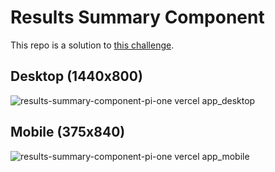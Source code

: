 # Results Summary Component

This repo is a solution to [this challenge](https://www.frontendmentor.io/challenges/results-summary-component-CE_K6s0maV).

## Desktop (1440x800)

![results-summary-component-pi-one vercel app_desktop](https://github.com/j-0-n-e-z/results-summary-component/assets/46866168/dab50b6e-c93d-46f5-8e3b-d86d3f0ae0f7)

## Mobile (375x840)

![results-summary-component-pi-one vercel app_mobile](https://github.com/j-0-n-e-z/results-summary-component/assets/46866168/fdab918d-f5eb-43d4-a48b-9276bdff68bf)

